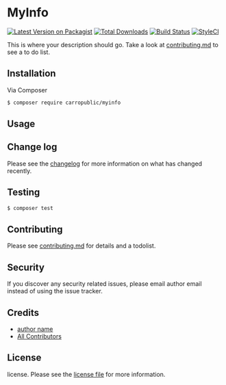 # MyInfo

[![Latest Version on Packagist][ico-version]][link-packagist]
[![Total Downloads][ico-downloads]][link-downloads]
[![Build Status][ico-travis]][link-travis]
[![StyleCI][ico-styleci]][link-styleci]

This is where your description should go. Take a look at [contributing.md](contributing.md) to see a to do list.

## Installation

Via Composer

``` bash
$ composer require carropublic/myinfo
```

## Usage

## Change log

Please see the [changelog](changelog.md) for more information on what has changed recently.

## Testing

``` bash
$ composer test
```

## Contributing

Please see [contributing.md](contributing.md) for details and a todolist.

## Security

If you discover any security related issues, please email author email instead of using the issue tracker.

## Credits

- [author name][link-author]
- [All Contributors][link-contributors]

## License

license. Please see the [license file](license.md) for more information.

[ico-version]: https://img.shields.io/packagist/v/carropublic/myinfo.svg?style=flat-square
[ico-downloads]: https://img.shields.io/packagist/dt/carropublic/myinfo.svg?style=flat-square
[ico-travis]: https://img.shields.io/travis/carropublic/myinfo/master.svg?style=flat-square
[ico-styleci]: https://styleci.io/repos/12345678/shield

[link-packagist]: https://packagist.org/packages/carropublic/myinfo
[link-downloads]: https://packagist.org/packages/carropublic/myinfo
[link-travis]: https://travis-ci.org/carropublic/myinfo
[link-styleci]: https://styleci.io/repos/12345678
[link-author]: https://github.com/carropublic
[link-contributors]: ../../contributors]